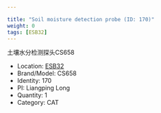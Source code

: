 ```yaml
---

title: "Soil moisture detection probe (ID: 170)"
weight: 0
tags: [ESB32]
---
```


土壤水分检测探头CS658

<!--more-->



- Location: [ESB32](../../tags/esb32)
- Brand/Model: CS658
- Identity: 170
- PI: Liangping Long
- Quantity: 1
- Category: CAT






